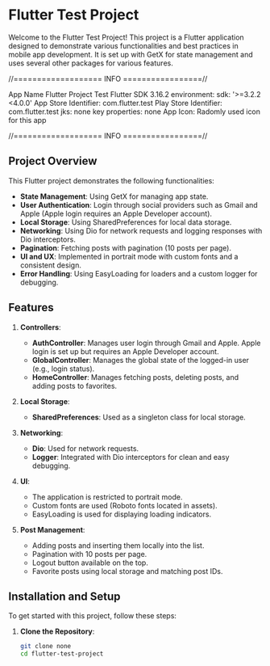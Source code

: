 # Flutter Test Project

Welcome to the Flutter Test Project! This project is a Flutter application designed to demonstrate various functionalities and best practices in mobile app development. It is set up with GetX for state management and uses several other packages for various features.

//=================== INFO =================//

App Name Flutter Project Test
Flutter SDK 3.16.2
environment: sdk: '>=3.2.2 <4.0.0'
App Store Identifier: com.flutter.test
Play Store Identifier: com.flutter.test
jks: none
key properties: none
App Icon: Radomly used icon for this app

//=================== INFO =================//

## Project Overview

This Flutter project demonstrates the following functionalities:
- **State Management**: Using GetX for managing app state.
- **User Authentication**: Login through social providers such as Gmail and Apple (Apple login requires an Apple Developer account).
- **Local Storage**: Using SharedPreferences for local data storage.
- **Networking**: Using Dio for network requests and logging responses with Dio interceptors.
- **Pagination**: Fetching posts with pagination (10 posts per page).
- **UI and UX**: Implemented in portrait mode with custom fonts and a consistent design.
- **Error Handling**: Using EasyLoading for loaders and a custom logger for debugging.

## Features

1. **Controllers**:
   - **AuthController**: Manages user login through Gmail and Apple. Apple login is set up but requires an Apple Developer account.
   - **GlobalController**: Manages the global state of the logged-in user (e.g., login status).
   - **HomeController**: Manages fetching posts, deleting posts, and adding posts to favorites.

2. **Local Storage**:
   - **SharedPreferences**: Used as a singleton class for local storage.

3. **Networking**:
   - **Dio**: Used for network requests.
   - **Logger**: Integrated with Dio interceptors for clean and easy debugging.

4. **UI**:
   - The application is restricted to portrait mode.
   - Custom fonts are used (Roboto fonts located in assets).
   - EasyLoading is used for displaying loading indicators.

5. **Post Management**:
   - Adding posts and inserting them locally into the list.
   - Pagination with 10 posts per page.
   - Logout button available on the top.
   - Favorite posts using local storage and matching post IDs.

## Installation and Setup

To get started with this project, follow these steps:

1. **Clone the Repository**:
   ```bash
   git clone none
   cd flutter-test-project
